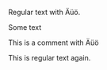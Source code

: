 
Regular text with Äüö.

<!-- A NORMAL TAG -->

Some text

<!-- BEGIN COMMENT -->

This is a comment with Äüö

<!-- END COMMENT -->

This is regular text again.

<!-- ANOTHER TAG -->